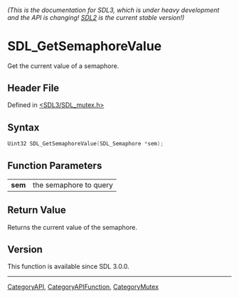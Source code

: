 ###### (This is the documentation for SDL3, which is under heavy development and the API is changing! [SDL2](https://wiki.libsdl.org/SDL2/) is the current stable version!)
# SDL_GetSemaphoreValue

Get the current value of a semaphore.

## Header File

Defined in [<SDL3/SDL_mutex.h>](https://github.com/libsdl-org/SDL/blob/main/include/SDL3/SDL_mutex.h)

## Syntax

```c
Uint32 SDL_GetSemaphoreValue(SDL_Semaphore *sem);

```

## Function Parameters

|             |                        |
| ----------- | ---------------------- |
| **sem**     | the semaphore to query |

## Return Value

Returns the current value of the semaphore.

## Version

This function is available since SDL 3.0.0.

----
[CategoryAPI](CategoryAPI), [CategoryAPIFunction](CategoryAPIFunction), [CategoryMutex](CategoryMutex)


